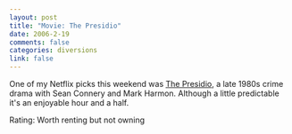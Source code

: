 ```yaml
--- 
layout: post
title: "Movie: The Presidio"
date: 2006-2-19
comments: false
categories: diversions
link: false
---
```

One of my Netflix picks this weekend was <a href="http://imdb.com/title/tt0095897/" title="The Presidio">The Presidio</a>, a late 1980s crime drama with Sean Connery and Mark Harmon. Although a little predictable it's an enjoyable hour and a half.

Rating: Worth renting but not owning
